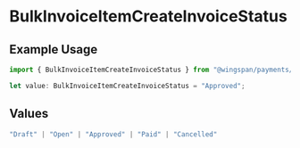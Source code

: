 # BulkInvoiceItemCreateInvoiceStatus

## Example Usage

```typescript
import { BulkInvoiceItemCreateInvoiceStatus } from "@wingspan/payments/sdk/models/shared";

let value: BulkInvoiceItemCreateInvoiceStatus = "Approved";
```

## Values

```typescript
"Draft" | "Open" | "Approved" | "Paid" | "Cancelled"
```